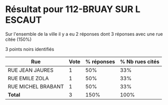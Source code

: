# Résultat pour 112-BRUAY SUR L ESCAUT

Sur l'ensemble de la ville il y a eu 2 réponses dont 3 réponses avec une rue citée (150%)

3 points noirs identifiés

| Rue | Vote | % réponses | % Nb rues cités|
|-----|------|------------|----------------|
| RUE JEAN JAURES | 1 | 50% | 33%|
| RUE EMILE ZOLA | 1 | 50% | 33%|
| RUE MICHEL BRABANT | 1 | 50% | 33%|
| **Total** | 3 | 150% | 100%|
